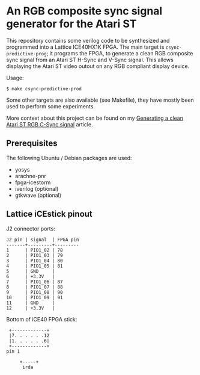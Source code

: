 # An RGB composite sync signal generator for the Atari ST

This repository contains some verilog code to be synthesized and
programmed into a Lattice ICE40HX1K FPGA.  The main target is
`csync-predictive-prog`; it programs the FPGA, to generate a clean RGB
composite sync signal from an Atari ST H-Sync and V-Sync signal. This
allows displaying the Atari ST video outout on any RGB compliant
display device.

Usage:

```
$ make csync-predictive-prod
```

Some other targets are also available (see Makefile), they have mostly
been used to perform some experiments.

More context about this project can be found on my [Generating a clean
Atari ST RGB C-Sync signal][1] article.


## Prerequisites

The following Ubuntu / Debian packages are used:

* yosys
* arachne-pnr
* fpga-icestorm
* iverilog (optional)
* gtkwave (optional)


## Lattice iCEstick pinout

J2 connector ports:

```
J2 pin | signal  | FPGA pin
-------+---------+---------
1      | PIO1_02 | 78
2      | PIO1_03 | 79
3      | PIO1_04 | 80
4      | PIO1_05 | 81
5      | GND     |
6      | +3.3V   |
7      | PIO1_06 | 87
8      | PIO1_07 | 88
9      | PIO1_08 | 90
10     | PIO1_09 | 91
11     | GND     |
12     | +3.3V   |
```

Bottom of iCE40 FPGA stick:
```
 +-------------+
 |7. . . . . .12
 |1. . . . . .6|
 +-------------+
pin 1

     +-----+
      irda
```


[1]:http://www.florentflament.com/blog/generating-a-clean-atari-st-rgb-c-sync-signal.html
